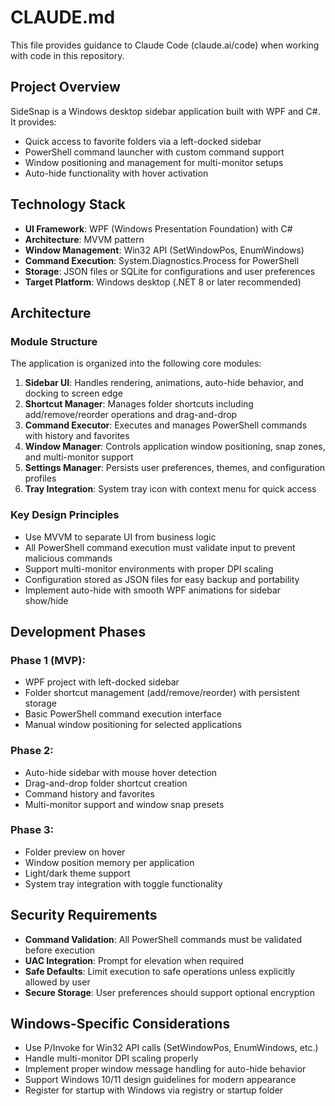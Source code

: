 # CLAUDE.md

This file provides guidance to Claude Code (claude.ai/code) when working with code in this repository.

## Project Overview
SideSnap is a Windows desktop sidebar application built with WPF and C#. It provides:
- Quick access to favorite folders via a left-docked sidebar
- PowerShell command launcher with custom command support
- Window positioning and management for multi-monitor setups
- Auto-hide functionality with hover activation

## Technology Stack
- **UI Framework**: WPF (Windows Presentation Foundation) with C#
- **Architecture**: MVVM pattern
- **Window Management**: Win32 API (SetWindowPos, EnumWindows)
- **Command Execution**: System.Diagnostics.Process for PowerShell
- **Storage**: JSON files or SQLite for configurations and user preferences
- **Target Platform**: Windows desktop (.NET 8 or later recommended)

## Architecture

### Module Structure
The application is organized into the following core modules:

1. **Sidebar UI**: Handles rendering, animations, auto-hide behavior, and docking to screen edge
2. **Shortcut Manager**: Manages folder shortcuts including add/remove/reorder operations and drag-and-drop
3. **Command Executor**: Executes and manages PowerShell commands with history and favorites
4. **Window Manager**: Controls application window positioning, snap zones, and multi-monitor support
5. **Settings Manager**: Persists user preferences, themes, and configuration profiles
6. **Tray Integration**: System tray icon with context menu for quick access

### Key Design Principles
- Use MVVM to separate UI from business logic
- All PowerShell command execution must validate input to prevent malicious commands
- Support multi-monitor environments with proper DPI scaling
- Configuration stored as JSON files for easy backup and portability
- Implement auto-hide with smooth WPF animations for sidebar show/hide

## Development Phases

### Phase 1 (MVP):
- WPF project with left-docked sidebar
- Folder shortcut management (add/remove/reorder) with persistent storage
- Basic PowerShell command execution interface
- Manual window positioning for selected applications

### Phase 2:
- Auto-hide sidebar with mouse hover detection
- Drag-and-drop folder shortcut creation
- Command history and favorites
- Multi-monitor support and window snap presets

### Phase 3:
- Folder preview on hover
- Window position memory per application
- Light/dark theme support
- System tray integration with toggle functionality

## Security Requirements
- **Command Validation**: All PowerShell commands must be validated before execution
- **UAC Integration**: Prompt for elevation when required
- **Safe Defaults**: Limit execution to safe operations unless explicitly allowed by user
- **Secure Storage**: User preferences should support optional encryption

## Windows-Specific Considerations
- Use P/Invoke for Win32 API calls (SetWindowPos, EnumWindows, etc.)
- Handle multi-monitor DPI scaling properly
- Implement proper window message handling for auto-hide behavior
- Support Windows 10/11 design guidelines for modern appearance
- Register for startup with Windows via registry or startup folder
